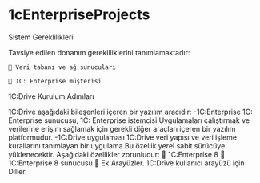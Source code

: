 # 1cEnterpriseProjects

Sistem Gereklilikleri

  Tavsiye edilen donanım gerekliliklerini tanımlamaktadır:

     Veri tabanı ve ağ sunucuları
  
     1C: Enterprise müşterisi
  
1C:Drive Kurulum Adımları

  1C:Drive aşağıdaki bileşenleri içeren bir yazılım aracıdır:
    -1C:Enterprise
     1C: Enterprise sunucusu, 
     1C: Enterprise istemcisi
  Uygulamaları çalıştırmak ve verilerine erişim sağlamak için gerekli diğer araçları içeren bir yazılım platformudur.
    -1C:Drive uygulaması
  1C:Drive veri yapısı ve veri işleme kurallarını tanımlayan bir uygulama.Bu özellik yerel sabit sürücüye yüklenecektir. Aşağıdaki özellikler zorunludur:
     1C:Enterprise 8
     1C:Enterprise 8 sunucusu
     Ek Arayüzler. 1C:Drive kullanıcı arayüzü için Diller.
